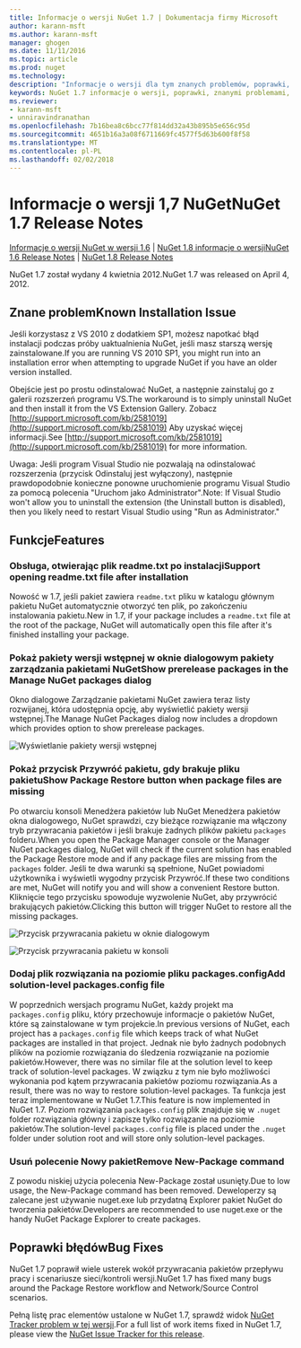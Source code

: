 ```yaml
---
title: Informacje o wersji NuGet 1.7 | Dokumentacja firmy Microsoft
author: karann-msft
ms.author: karann-msft
manager: ghogen
ms.date: 11/11/2016
ms.topic: article
ms.prod: nuget
ms.technology: 
description: "Informacje o wersji dla tym znanych problemów, poprawki, dodatkowe funkcje i dcr 1.7 NuGet."
keywords: NuGet 1.7 informacje o wersji, poprawki, znanymi problemami, nowe funkcje, dcr
ms.reviewer:
- karann-msft
- unniravindranathan
ms.openlocfilehash: 7b16bea8c6bcc77f814dd32a43b895b5e656c95d
ms.sourcegitcommit: 4651b16a3a08f6711669fc4577f5d63b600f8f58
ms.translationtype: MT
ms.contentlocale: pl-PL
ms.lasthandoff: 02/02/2018
---
```

# <a name="nuget-17-release-notes"></a><span data-ttu-id="47e6d-104">Informacje o wersji 1,7 NuGet</span><span class="sxs-lookup"><span data-stu-id="47e6d-104">NuGet 1.7 Release Notes</span></span>

<span data-ttu-id="47e6d-105">[Informacje o wersji NuGet w wersji 1.6](../release-notes/nuget-1.6.md) | [NuGet 1.8 informacje o wersji](../release-notes/nuget-1.8.md)</span><span class="sxs-lookup"><span data-stu-id="47e6d-105">[NuGet 1.6 Release Notes](../release-notes/nuget-1.6.md) | [NuGet 1.8 Release Notes](../release-notes/nuget-1.8.md)</span></span>

<span data-ttu-id="47e6d-106">NuGet 1.7 został wydany 4 kwietnia 2012.</span><span class="sxs-lookup"><span data-stu-id="47e6d-106">NuGet 1.7 was released on April 4, 2012.</span></span>

## <a name="known-installation-issue"></a><span data-ttu-id="47e6d-107">Znane problem</span><span class="sxs-lookup"><span data-stu-id="47e6d-107">Known Installation Issue</span></span>
<span data-ttu-id="47e6d-108">Jeśli korzystasz z VS 2010 z dodatkiem SP1, możesz napotkać błąd instalacji podczas próby uaktualnienia NuGet, jeśli masz starszą wersję zainstalowane.</span><span class="sxs-lookup"><span data-stu-id="47e6d-108">If you are running VS 2010 SP1, you might run into an installation error when attempting to upgrade NuGet if you have an older version installed.</span></span>

<span data-ttu-id="47e6d-109">Obejście jest po prostu odinstalować NuGet, a następnie zainstaluj go z galerii rozszerzeń programu VS.</span><span class="sxs-lookup"><span data-stu-id="47e6d-109">The workaround is to simply uninstall NuGet and then install it from the VS Extension Gallery.</span></span>  <span data-ttu-id="47e6d-110">Zobacz [http://support.microsoft.com/kb/2581019](http://support.microsoft.com/kb/2581019) Aby uzyskać więcej informacji.</span><span class="sxs-lookup"><span data-stu-id="47e6d-110">See [http://support.microsoft.com/kb/2581019](http://support.microsoft.com/kb/2581019) for more information.</span></span>

<span data-ttu-id="47e6d-111">Uwaga: Jeśli program Visual Studio nie pozwalają na odinstalować rozszerzenia (przycisk Odinstaluj jest wyłączony), następnie prawdopodobnie konieczne ponowne uruchomienie programu Visual Studio za pomocą polecenia "Uruchom jako Administrator".</span><span class="sxs-lookup"><span data-stu-id="47e6d-111">Note: If Visual Studio won't allow you to uninstall the extension (the Uninstall button is disabled), then you likely need to restart Visual Studio using "Run as Administrator."</span></span>

## <a name="features"></a><span data-ttu-id="47e6d-112">Funkcje</span><span class="sxs-lookup"><span data-stu-id="47e6d-112">Features</span></span>

### <a name="support-opening-readmetxt-file-after-installation"></a><span data-ttu-id="47e6d-113">Obsługa, otwierając plik readme.txt po instalacji</span><span class="sxs-lookup"><span data-stu-id="47e6d-113">Support opening readme.txt file after installation</span></span>
<span data-ttu-id="47e6d-114">Nowość w 1.7, jeśli pakiet zawiera `readme.txt` pliku w katalogu głównym pakietu NuGet automatycznie otworzyć ten plik, po zakończeniu instalowania pakietu.</span><span class="sxs-lookup"><span data-stu-id="47e6d-114">New in 1.7, if your package includes a `readme.txt` file at the root of the package, NuGet will automatically open this file after it's finished installing your package.</span></span>

### <a name="show-prerelease-packages-in-the-manage-nuget-packages-dialog"></a><span data-ttu-id="47e6d-115">Pokaż pakiety wersji wstępnej w oknie dialogowym pakiety zarządzania pakietami NuGet</span><span class="sxs-lookup"><span data-stu-id="47e6d-115">Show prerelease packages in the Manage NuGet packages dialog</span></span>
<span data-ttu-id="47e6d-116">Okno dialogowe Zarządzanie pakietami NuGet zawiera teraz listy rozwijanej, która udostępnia opcję, aby wyświetlić pakiety wersji wstępnej.</span><span class="sxs-lookup"><span data-stu-id="47e6d-116">The Manage NuGet Packages dialog now includes a dropdown which provides option to show prerelease packages.</span></span>

![Wyświetlanie pakiety wersji wstępnej](./media/prerelease-dropdown.png)

### <a name="show-package-restore-button-when-package-files-are-missing"></a><span data-ttu-id="47e6d-118">Pokaż przycisk Przywróć pakietu, gdy brakuje pliku pakietu</span><span class="sxs-lookup"><span data-stu-id="47e6d-118">Show Package Restore button when package files are missing</span></span>
<span data-ttu-id="47e6d-119">Po otwarciu konsoli Menedżera pakietów lub NuGet Menedżera pakietów okna dialogowego, NuGet sprawdzi, czy bieżące rozwiązanie ma włączony tryb przywracania pakietów i jeśli brakuje żadnych plików pakietu `packages` folderu.</span><span class="sxs-lookup"><span data-stu-id="47e6d-119">When you open the Package Manager console or the Manager NuGet packages dialog, NuGet will check if the current solution has enabled the Package Restore mode and if any package files are missing from the `packages` folder.</span></span> <span data-ttu-id="47e6d-120">Jeśli te dwa warunki są spełnione, NuGet powiadomi użytkownika i wyświetli wygodny przycisk Przywróć.</span><span class="sxs-lookup"><span data-stu-id="47e6d-120">If these two conditions are met, NuGet will notify you and will show a convenient Restore button.</span></span> <span data-ttu-id="47e6d-121">Kliknięcie tego przycisku spowoduje wyzwolenie NuGet, aby przywrócić brakujących pakietów.</span><span class="sxs-lookup"><span data-stu-id="47e6d-121">Clicking this button will trigger NuGet to restore all the missing packages.</span></span>

![Przycisk przywracania pakietu w oknie dialogowym](./media/packagerestore-dialog.png)

![Przycisk przywracania pakietu w konsoli](./media/packagerestore-console.png)

### <a name="add-solution-level-packagesconfig-file"></a><span data-ttu-id="47e6d-124">Dodaj plik rozwiązania na poziomie pliku packages.config</span><span class="sxs-lookup"><span data-stu-id="47e6d-124">Add solution-level packages.config file</span></span>
<span data-ttu-id="47e6d-125">W poprzednich wersjach programu NuGet, każdy projekt ma `packages.config` pliku, który przechowuje informacje o pakietów NuGet, które są zainstalowane w tym projekcie.</span><span class="sxs-lookup"><span data-stu-id="47e6d-125">In previous versions of NuGet, each project has a `packages.config` file which keeps track of what NuGet packages are installed in that project.</span></span> <span data-ttu-id="47e6d-126">Jednak nie było żadnych podobnych plików na poziomie rozwiązania do śledzenia rozwiązanie na poziomie pakietów.</span><span class="sxs-lookup"><span data-stu-id="47e6d-126">However, there was no similar file at the solution level to keep track of solution-level packages.</span></span> <span data-ttu-id="47e6d-127">W związku z tym nie było możliwości wykonania pod kątem przywracania pakietów poziomu rozwiązania.</span><span class="sxs-lookup"><span data-stu-id="47e6d-127">As a result, there was no way to restore solution-level packages.</span></span>
<span data-ttu-id="47e6d-128">Ta funkcja jest teraz implementowane w NuGet 1.7.</span><span class="sxs-lookup"><span data-stu-id="47e6d-128">This feature is now implemented in NuGet 1.7.</span></span> <span data-ttu-id="47e6d-129">Poziom rozwiązania `packages.config` plik znajduje się w `.nuget` folder rozwiązania główny i zapisze tylko rozwiązanie na poziomie pakietów.</span><span class="sxs-lookup"><span data-stu-id="47e6d-129">The solution-level `packages.config` file is placed under the `.nuget` folder under solution root and will store only solution-level packages.</span></span>

### <a name="remove-new-package-command"></a><span data-ttu-id="47e6d-130">Usuń polecenie Nowy pakiet</span><span class="sxs-lookup"><span data-stu-id="47e6d-130">Remove New-Package command</span></span>
<span data-ttu-id="47e6d-131">Z powodu niskiej użycia polecenia New-Package został usunięty.</span><span class="sxs-lookup"><span data-stu-id="47e6d-131">Due to low usage, the New-Package command has been removed.</span></span> <span data-ttu-id="47e6d-132">Deweloperzy są zalecane jest używanie nuget.exe lub przydatną Explorer pakiet NuGet do tworzenia pakietów.</span><span class="sxs-lookup"><span data-stu-id="47e6d-132">Developers are recommended to use nuget.exe or the handy NuGet Package Explorer to create packages.</span></span>

## <a name="bug-fixes"></a><span data-ttu-id="47e6d-133">Poprawki błędów</span><span class="sxs-lookup"><span data-stu-id="47e6d-133">Bug Fixes</span></span>
<span data-ttu-id="47e6d-134">NuGet 1.7 poprawił wiele usterek wokół przywracania pakietów przepływu pracy i scenariusze sieci/kontroli wersji.</span><span class="sxs-lookup"><span data-stu-id="47e6d-134">NuGet 1.7 has fixed many bugs around the Package Restore workflow and Network/Source Control scenarios.</span></span>

<span data-ttu-id="47e6d-135">Pełną listę prac elementów ustalone w NuGet 1.7, sprawdź widok [NuGet Tracker problem w tej wersji](http://nuget.codeplex.com/workitem/list/advanced?keyword=&status=Closed&type=All&priority=All&release=NuGet%201.7&assignedTo=All&component=All&sortField=Votes&sortDirection=Descending&page=0).</span><span class="sxs-lookup"><span data-stu-id="47e6d-135">For a full list of work items fixed in NuGet 1.7, please view the [NuGet Issue Tracker for this release](http://nuget.codeplex.com/workitem/list/advanced?keyword=&status=Closed&type=All&priority=All&release=NuGet%201.7&assignedTo=All&component=All&sortField=Votes&sortDirection=Descending&page=0).</span></span>
